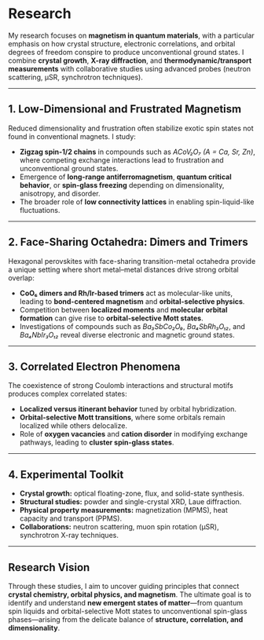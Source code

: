 # Research

My research focuses on **magnetism in quantum materials**, with a particular emphasis on how crystal structure, electronic correlations, and orbital degrees of freedom conspire to produce unconventional ground states. I combine **crystal growth**, **X-ray diffraction**, and **thermodynamic/transport measurements** with collaborative studies using advanced probes (neutron scattering, µSR, synchrotron techniques).

---

## 1. Low-Dimensional and Frustrated Magnetism
Reduced dimensionality and frustration often stabilize exotic spin states not found in conventional magnets. I study:

- **Zigzag spin-1/2 chains** in compounds such as *ACoV₂O₇ (A = Ca, Sr, Zn)*, where competing exchange interactions lead to frustration and unconventional ground states.  
- Emergence of **long-range antiferromagnetism**, **quantum critical behavior**, or **spin-glass freezing** depending on dimensionality, anisotropy, and disorder.  
- The broader role of **low connectivity lattices** in enabling spin-liquid-like fluctuations.

---

## 2. Face-Sharing Octahedra: Dimers and Trimers
Hexagonal perovskites with face-sharing transition-metal octahedra provide a unique setting where short metal–metal distances drive strong orbital overlap:

- **CoO₆ dimers and Rh/Ir-based trimers** act as molecular-like units, leading to **bond-centered magnetism** and **orbital-selective physics**.  
- Competition between **localized moments** and **molecular orbital formation** can give rise to **orbital-selective Mott states**.  
- Investigations of compounds such as *Ba₃SbCo₂O₉*, *Ba₄SbRh₃O₁₂*, and *Ba₄NbIr₃O₁₂* reveal diverse electronic and magnetic ground states.

---

## 3. Correlated Electron Phenomena
The coexistence of strong Coulomb interactions and structural motifs produces complex correlated states:

- **Localized versus itinerant behavior** tuned by orbital hybridization.  
- **Orbital-selective Mott transitions**, where some orbitals remain localized while others delocalize.  
- Role of **oxygen vacancies** and **cation disorder** in modifying exchange pathways, leading to **cluster spin-glass states**.  

---

## 4. Experimental Toolkit
- **Crystal growth:** optical floating-zone, flux, and solid-state synthesis.  
- **Structural studies:** powder and single-crystal XRD, Laue diffraction.  
- **Physical property measurements:** magnetization (MPMS), heat capacity and transport (PPMS).  
- **Collaborations:** neutron scattering, muon spin rotation (µSR), synchrotron X-ray techniques.  

---

## Research Vision
Through these studies, I aim to uncover guiding principles that connect **crystal chemistry, orbital physics, and magnetism**. The ultimate goal is to identify and understand **new emergent states of matter**—from quantum spin liquids and orbital-selective Mott states to unconventional spin-glass phases—arising from the delicate balance of **structure, correlation, and dimensionality**.
